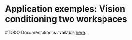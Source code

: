 # Application exemples: Vision conditioning two workspaces
#TODO
Documentation is available [here](https://www.docs.niryo.com).